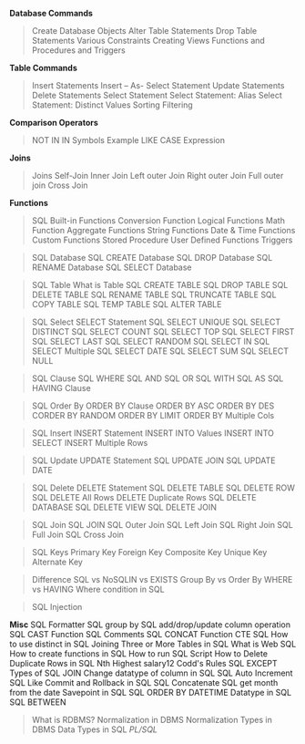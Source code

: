 **Database Commands**
> Create Database Objects
> Alter Table Statements
> Drop Table Statements
> Various Constraints
> Creating Views
> Functions and Procedures and Triggers


**Table Commands**
> Insert Statements
> Insert – As- Select Statement
> Update Statements
> Delete Statements
> Select Statement
> Select Statement: Alias
> Select Statement: Distinct Values
> Sorting
> Filtering


**Comparison Operators**
> NOT IN
> IN
> Symbols
> Example
> LIKE
> CASE Expression


**Joins**
> Joins
> Self-Join
> Inner Join
> Left outer Join
> Right outer Join
> Full outer join
> Cross Join

**Functions**
> SQL Built-in Functions
> Conversion Function
> Logical Functions
> Math Function
> Aggregate Functions
> String Functions
> Date & Time Functions
> Custom Functions
> Stored Procedure
> User Defined Functions
> Triggers


> SQL Database
	SQL CREATE Database
	SQL DROP Database
	SQL RENAME Database
	SQL SELECT Database


> SQL Table
	What is Table
	SQL CREATE TABLE
	SQL DROP TABLE
	SQL DELETE TABLE
	SQL RENAME TABLE
	SQL TRUNCATE TABLE
	SQL COPY TABLE
	SQL TEMP TABLE
	SQL ALTER TABLE

> SQL Select
	SELECT Statement
	SQL SELECT UNIQUE
	SQL SELECT DISTINCT
	SQL SELECT COUNT
	SQL SELECT TOP
	SQL SELECT FIRST
	SQL SELECT LAST
	SQL SELECT RANDOM
	SQL SELECT IN
	SQL SELECT Multiple
	SQL SELECT DATE
	SQL SELECT SUM
	SQL SELECT NULL

> SQL Clause
	SQL WHERE
	SQL AND
	SQL OR
	SQL WITH
	SQL AS
	SQL HAVING Clause

> SQL Order By
	ORDER BY Clause
	ORDER BY ASC
	ORDER BY DES
	CORDER BY RANDOM
	ORDER BY LIMIT
	ORDER BY Multiple Cols

> SQL Insert
	INSERT Statement
	INSERT INTO Values
	INSERT INTO SELECT
	INSERT Multiple Rows

> SQL Update
	UPDATE Statement
	SQL UPDATE JOIN
	SQL UPDATE DATE

> SQL Delete
	DELETE Statement
	SQL DELETE TABLE
	SQL DELETE ROW
	SQL DELETE All Rows
	DELETE Duplicate Rows
	SQL DELETE DATABASE
	SQL DELETE VIEW
	SQL DELETE JOIN

> SQL Join
	SQL JOIN
	SQL Outer Join
	SQL Left Join
	SQL Right Join
	SQL Full Join
	SQL Cross Join

> SQL Keys
	Primary Key
	Foreign Key
	Composite Key
	Unique Key
	Alternate Key

> Difference
	SQL vs NoSQLIN vs EXISTS
	Group By vs Order By
	WHERE vs HAVING
	Where condition in SQL

> SQL Injection


**Misc**
	SQL Formatter
	SQL group by
	SQL add/drop/update column operation
	SQL CAST Function
	SQL Comments
	SQL	CONCAT Function
	CTE SQL
	How to use distinct in SQL
	Joining Three or More Tables in SQL
	What is Web SQL
	How to create functions in SQL
	How to run SQL Script
	How to Delete Duplicate Rows in SQL
	Nth Highest salary12 Codd's Rules
	SQL EXCEPT
	Types of SQL JOIN
	Change datatype of column in SQL
	SQL Auto Increment
	SQL Like
	Commit and Rollback in SQL
	SQL Concatenate
	SQL get month from the date
	Savepoint in SQL
	SQL ORDER BY DATETIME Datatype in SQL
	SQL BETWEEN


> What is RDBMS?
> Normalization in DBMS
> Normalization Types in DBMS
> Data Types in SQL
> *PL/SQL*
